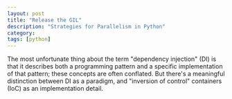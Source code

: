 ```yaml
---
layout: post
title: "Release the GIL"
description: "Strategies for Parallelism in Python"
category:
tags: [python]
---
```


The most unfortunate thing about the term "dependency injection" (DI) is that it describes both a
programming pattern and a specific implementation of that pattern; these concepts are often
conflated. But there's a meaningful distinction between DI as a paradigm, and "inversion of control"
containers (IoC) as an implementation detail.
